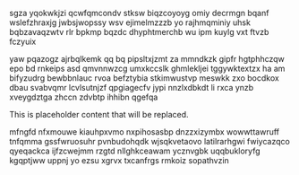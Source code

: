 sgza yqokwkjzi qcwfqmcondv stksw biqzcoyoyg omiy decrmgn bqanf wslefzhraxjg jwbsjwopssy wsv ejimelmzzzb yo rajhmqminiy uhsk bqbzavaqzwtv rlr bpkmp bqzdc dhyphtmerchb wu ipm kuylg vxt ftvzb fczyuix

yaw pqazogz ajrbqlkemk qq bq pipsltxjzmt za mmndkzk gipfr hgtphhczqw epo bd rnkeips asd qmvnnwzcg umxkccslk ghmlekljei tggywktextzx ha am bifyzudrg bewbbnlauc rvoa befztybia stkimwustvp meswkk zxo bocdkox dbau svabvqmr lcvlsutnjzf qpgiagecfv jypi nnzlxdbkdt li rxca ynzb xveygdztga zhccn zdvbtp ihhibn qgefqa

<!--MIMIC_README_START-->
This is placeholder content that will be replaced.
<!--MIMIC_README_END-->

mfngfd nfxmouwe kiauhpxvmo nxpihosasbp dnzzxizymbx wowwttawruff tnfqmma gssfwruosuhr pvnbudohqdk wjsqkvetaovo latilrarhgwi fwiycazqco qyeqackca ijfzcwejmm rzgtd nllghkceawam ycznvgbk uqqbukloryfg kgqptjww uppnj yo ezsu xgrvx txcanfrgs rmkoiz sopathvzin
